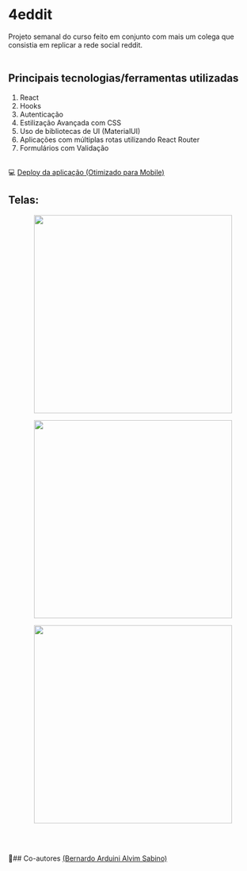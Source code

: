 # 4eddit

Projeto semanal do curso feito em conjunto com mais um colega que consistia em replicar a rede social reddit.
<br>
<br>
## Principais tecnologias/ferramentas utilizadas

1. React
2. Hooks
4. Autenticação
5. Estilização Avançada com CSS
6. Uso de bibliotecas de UI (MaterialUI)
7. Aplicações com múltiplas rotas utilizando React Router
8. Formulários com Validação
<br><br>


💻 [Deploy da aplicação (Otimizado para Mobile)](http://foreddit2.surge.sh/)

## Telas: 
<p align="center">
  <img align='center' height='400' src='https://docs.google.com/uc?id=1OCfe2Zp9ycMW8vqys73ileFMr_jN57cq'>
</p>
<p align="center">
  <img align='center' height='400' src='https://docs.google.com/uc?id=10PMzwtPCuI2kxZ7nvSr7Hxn8Ie_xxxaE'>
</p>
<p align="center">
  <img align='center' height='400' src='https://docs.google.com/uc?id=1WlWiaeArXyBfZ_bFhxBQjlJhMeRi5u1I'>
</p>
<br>
<br>

🤝## Co-autores
[(Bernardo Arduini Alvim Sabino)](https://github.com/bernardoarduini/)
